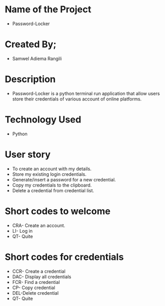 # Name of the Project
* Password-Locker

# Created By;
* Samwel Adiema Rangili

# Description
* Password-Locker is a python terminal run application that allow users store their credentials of various account of online platforms.

# Technology Used
* Python

# User story
* To create an account with my details.
* Store my existing login credentials.
* Generate/insert a password for a new credential.
* Copy my credentials to the clipboard.
* Delete a credential from credential list.

# Short codes to welcome
* CRA- Create an account.
* LI- Log in
* QT- Quite

# Short codes for credentials
* CCR- Create a credential
* DAC- Display all credentials
* FCR- Find a credential
* CP- Copy credential
* DEL-Delete credential
* QT- Quite